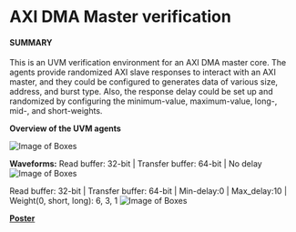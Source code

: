 # AXI DMA Master verification

#### SUMMARY
This is an UVM verification environment for an AXI DMA master core. The agents provide randomized AXI slave responses to interact with an AXI master, and they could be configured to generates data of various size, address, and burst type. Also, the response delay could be set up and randomized by configuring the minimum-value, maximum-value, long-, mid-, and short-weights.


**Overview of the UVM agents**

![Image of Boxes](https://raw.githubusercontent.com/letitbe0201/AXI-DMA-master-verification/master/doc/test_env.jpg)


**Waveforms:**
Read buffer: 32-bit |
Transfer buffer: 64-bit |
No delay
![Image of Boxes](https://raw.githubusercontent.com/letitbe0201/AXI-DMA-master-verification/master/doc/standard_tras_32_64.jpg)

Read buffer: 32-bit |
Transfer buffer: 64-bit |
Min-delay:0 |
Max_delay:10 |
Weight(0, short, long): 6, 3, 1
![Image of Boxes](https://raw.githubusercontent.com/letitbe0201/AXI-DMA-master-verification/master/doc/delay_tras_32_64_axi.jpg)

[**Poster**](https://github.com/letitbe0201/AXI-DMA-master-verification/blob/master/doc/poster.pdf)
